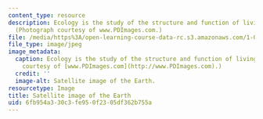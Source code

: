 ```yaml
---
content_type: resource
description: Ecology is the study of the structure and function of living systems.
  (Photograph courtesy of www.PDImages.com.)
file: /media/https%3A/open-learning-course-data-rc.s3.amazonaws.com/1-018j-ecology-i-the-earth-system-fall-2009/6fb954a330c3fe950f2305df362b755a_1-018jf09.jpg
file_type: image/jpeg
image_metadata:
  caption: Ecology is the study of the structure and function of living systems. (Photograph
    courtesy of [www.PDImages.com](http://www.PDImages.com).)
  credit: ''
  image-alt: Satellite image of the Earth.
resourcetype: Image
title: Satellite image of the Earth
uid: 6fb954a3-30c3-fe95-0f23-05df362b755a
---
```

